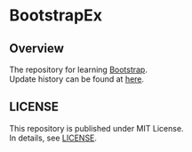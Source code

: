 # BootstrapEx

## Overview

The repository for learning [Bootstrap](https://getbootstrap.com/).  
Update history can be found at [here](CHANGELOG.md).

## LICENSE

This repository is published under MIT License.  
In details, see [LICENSE](LICENSE).
